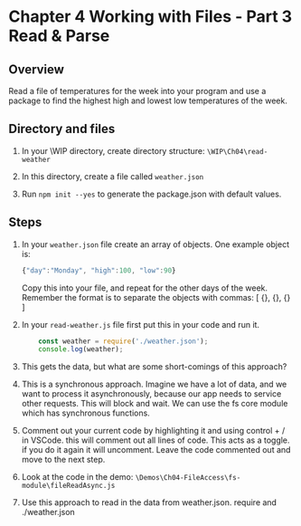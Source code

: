 # Chapter 4 Working with Files - Part 3 Read & Parse

## Overview

Read a file of temperatures for the week into your program and use a package to find the highest high and lowest low temperatures of the week.

## Directory and files

1. In your \WIP directory, create directory structure: `\WIP\Ch04\read-weather`

1. In this directory, create a file called `weather.json`

1. Run `npm init --yes` to generate the package.json with default values.

## Steps

1. In your `weather.json` file create an array of objects. One example object is:
    ```javascript
    {"day":"Monday", "high":100, "low":90}
    ```

    Copy this into your file, and repeat for the other days of the week. Remember the format is to separate the objects with commas:  [ {}, {}, {} ] 

1. In your `read-weather.js` file first put this in your code and run it. 
    
    ```javascript
        const weather = require('./weather.json');
        console.log(weather);
    ```

1. This gets the data, but what are some short-comings of this approach?

1. This is a synchronous approach.  Imagine we have a lot of data, and we want to process it asynchronously, because our app needs to service other requests. This will block and wait. We can use the fs core module which has synchronous functions.
    
1. Comment out your current code by highlighting it and using control + / in VSCode. this will comment out all lines of code. This acts as a toggle. if you do it again it will uncomment. Leave the code commented out and move to the next step.

1. Look at the code in the demo: `\Demos\Ch04-FileAccess\fs-module\fileReadAsync.js`

1. Use this approach to read in the data from weather.json.
     require and ./weather.json
